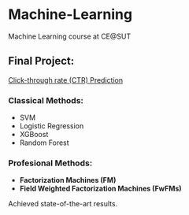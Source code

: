 # Machine-Learning
Machine Learning course at CE@SUT


## Final Project: 
[Click-through rate (CTR) Prediction](https://armin-saadat.medium.com/final-ml-project-debb304f6de0)

### Classical Methods: 
- SVM
- Logistic Regression
- XGBoost 
- Random Forest<br />

### Profesional Methods:
- **Factorization Machines (FM)**
- **Field Weighted Factorization Machines (FwFMs)** 

Achieved state-of-the-art results.

